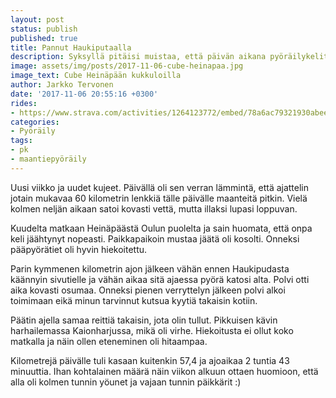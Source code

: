 ```yaml
---
layout: post
status: publish
published: true
title: Pannut Haukiputaalla
description: Syksyllä pitäisi muistaa, että päivän aikana pyöräilykelit helposti muuttuvat iltaa kohti haastavammiksi.
image: assets/img/posts/2017-11-06-cube-heinapaa.jpg
image_text: Cube Heinäpään kukkuloilla
author: Jarkko Tervonen
date: '2017-11-06 20:55:16 +0300'
rides:
- https://www.strava.com/activities/1264123772/embed/78a6ac79321930abee2e3421fddca0294c997a21
categories:
- Pyöräily
tags:
- pk
- maantiepyöräily
---
```

Uusi viikko ja uudet kujeet. Päivällä oli sen verran lämmintä, että ajattelin jotain mukavaa 60 kilometrin lenkkiä tälle päivälle maanteitä pitkin. Vielä kolmen neljän aikaan satoi kovasti vettä, mutta illaksi lupasi loppuvan.

<!-- more -->

Kuudelta matkaan Heinäpäästä Oulun puolelta ja sain huomata, että onpa keli jäähtynyt nopeasti. Paikkapaikoin mustaa jäätä oli kosolti. Onneksi pääpyörätiet oli hyvin hiekoitettu.

Parin kymmenen kilometrin ajon jälkeen vähän ennen Haukipudasta käännyin sivutielle ja vähän aikaa sitä ajaessa pyörä katosi alta. Polvi otti aika kovasti osumaa. Onneksi pienen verryttelyn jälkeen polvi alkoi toimimaan eikä minun tarvinnut kutsua kyytiä takaisin kotiin.

Päätin ajella samaa reittiä takaisin, jota olin tullut. Pikkuisen kävin harhailemassa Kaionharjussa, mikä oli virhe. Hiekoitusta ei ollut koko matkalla ja näin ollen eteneminen oli hitaampaa.

Kilometrejä päivälle tuli kasaan kuitenkin 57,4 ja ajoaikaa 2 tuntia 43 minuuttia. Ihan kohtalainen määrä näin viikon alkuun ottaen huomioon, että alla oli kolmen tunnin yöunet ja vajaan tunnin päikkärit :)
